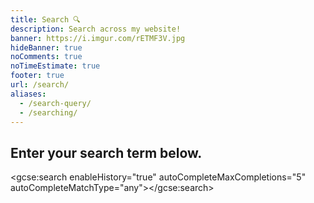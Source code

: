 ```yaml
---
title: Search 🔍️
description: Search across my website!
banner: https://i.imgur.com/rETMF3V.jpg
hideBanner: true
noComments: true
noTimeEstimate: true
footer: true
url: /search/
aliases:
  - /search-query/
  - /searching/
---
```


## Enter your search term below.

<link rel="stylesheet" href="/assets/css/search.css">

<script>
  (function() {
    var cx = '008213476470887739041:ade_gb9mv7g';
    var gcse = document.createElement('script');
    gcse.type = 'text/javascript';
    gcse.async = true;
    gcse.src = 'https://cse.google.com/cse.js?cx=' + cx;
    var s = document.getElementsByTagName('script')[0];
    s.parentNode.insertBefore(gcse, s);
  })();
</script>

<gcse:search enableHistory="true" autoCompleteMaxCompletions="5" autoCompleteMatchType="any"></gcse:search>
